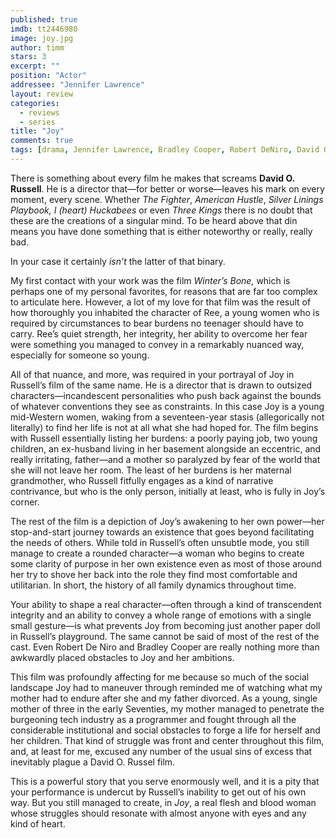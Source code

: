 ```yaml
---
published: true
imdb: tt2446980
image: joy.jpg
author: timm
stars: 3
excerpt: ""
position: "Actor"
addressee: "Jennifer Lawrence"
layout: review
categories: 
  - reviews
  - series
title: "Joy"
comments: true
tags: [drama, Jennifer Lawrence, Bradley Cooper, Robert DeNiro, David O. Russell]
---
```

There is something about every film he makes that screams **David O. Russell**. He is a director that—for better or worse—leaves his mark on every moment, every scene. Whether _The Fighter_, _American Hustle_, _Silver Linings Playbook,_ _I (heart) Huckabees_ or even _Three Kings_ there is no doubt that these are the creations of a singular mind. To be heard above that din means you have done something that is either noteworthy or really, really bad.

In your case it certainly _isn’t_ the latter of that binary.

My first contact with your work was the film _Winter’s Bone,_ which is perhaps one of my personal favorites, for reasons that are far too complex to articulate here. However, a lot of my love for that film was the result of how thoroughly you inhabited the character of Ree, a young women who is required by circumstances to bear burdens no teenager should have to carry. Ree’s quiet strength, her integrity, her ability to overcome her fear were something you managed to convey in a remarkably nuanced way, especially for someone so young.

All of that nuance, and more, was required in your portrayal of Joy in Russell’s film of the same name. He is a director that is drawn to outsized characters—incandescent personalities who push back against the bounds of whatever conventions they see as constraints. In this case Joy is a young mid-Western women, waking from a seventeen-year stasis (allegorically not literally) to find her life is not at all what she had hoped for. The film begins with Russell essentially listing her burdens: a poorly paying job, two young children, an ex-husband living in her basement alongside an eccentric, and really irritating, father—and a mother so paralyzed by fear of the world that she will not leave her room. The least of her burdens is her maternal grandmother, who Russell fitfully engages as a kind of narrative contrivance, but who is the only person, initially at least, who is fully in Joy’s corner.

The rest of the film is a depiction of Joy’s awakening to her own power—her stop-and-start journey towards an existence that goes beyond facilitating the needs of others. While told in Russell’s often unsubtle mode, you still manage to create a rounded character—a woman who begins to create some clarity of purpose in her own existence even as most of those around her try to shove her back into the role they find most comfortable and utilitarian. In short, the history of all family dynamics throughout time. 

Your ability to shape a real character—often through a kind of transcendent integrity and an ability to convey a whole range of emotions with a single small gesture—is what prevents Joy from becoming just another paper doll in Russell’s playground. The same cannot be said of most of the rest of the cast. Even Robert De Niro and Bradley Cooper are really nothing more than awkwardly placed obstacles to Joy and her ambitions. 

This film was profoundly affecting for me because so much of the social landscape Joy had to maneuver through reminded me of watching what my mother had to endure after she and my father divorced. As a young, single mother of three in the early Seventies, my mother managed to penetrate the burgeoning tech industry as a programmer and fought through all the considerable institutional and social obstacles to forge a life for herself and her children. That kind of struggle was front and center throughout this film, and, at least for me, excused any number of the usual sins of excess that inevitably plague a David O. Russel film.

This is a powerful story that you serve enormously well, and it is a pity that your performance is undercut by Russell’s inability to get out of his own way. But you still managed to create, in _Joy_, a real flesh and blood woman whose struggles should resonate with almost anyone with eyes and any kind of heart.